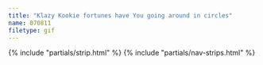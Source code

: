 ```yaml
---
title: "Klazy Kookie fortunes have You going around in circles"
name: 070811
filetype: gif
---
```


{% include "partials/strip.html" %}
{% include "partials/nav-strips.html" %}